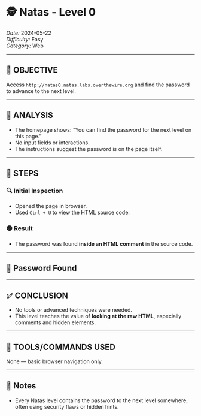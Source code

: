 # 🕵️ Natas - Level 0  
*Date:* 2024-05-22  
*Difficulty:* Easy  
*Category:* Web

---

## 🎯 OBJECTIVE

Access `http://natas0.natas.labs.overthewire.org` and find the password to advance to the next level.

---

## 🔎 ANALYSIS

- The homepage shows: “You can find the password for the next level on this page.”
- No input fields or interactions.
- The instructions suggest the password is on the page itself.

---

## 🧱 STEPS

### 🔍 Initial Inspection

- Opened the page in browser.
- Used `Ctrl + U` to view the HTML source code.

### 🟢 Result

- The password was found **inside an HTML comment** in the source code.

---

## 🔑 Password Found

---

## ✅ CONCLUSION

- No tools or advanced techniques were needed.
- This level teaches the value of **looking at the raw HTML**, especially comments and hidden elements.

---

## 🧪 TOOLS/COMMANDS USED

None — basic browser navigation only.

---

## 🧠 Notes

- Every Natas level contains the password to the next level somewhere, often using security flaws or hidden hints.
